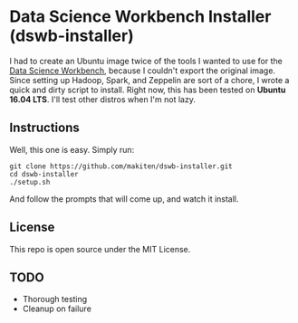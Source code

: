 # Data Science Workbench Installer (dswb-installer)
I had to create an Ubuntu image twice of the tools I wanted to use for the [Data Science Workbench](https://datascienceworkbench.com/), because I couldn't export the original image.
Since setting up Hadoop, Spark, and Zeppelin are sort of a chore, I wrote a quick and dirty script to install. Right now, this has been tested on **Ubuntu 16.04 LTS**. I'll test other distros
when I'm not lazy.

Instructions
------------------------
Well, this one is easy. Simply run:

	git clone https://github.com/makiten/dswb-installer.git
	cd dswb-installer
	./setup.sh

And follow the prompts that will come up, and watch it install.


License
-------------------------
This repo is open source under the MIT License.

TODO
-------------------------
* Thorough testing
* Cleanup on failure

